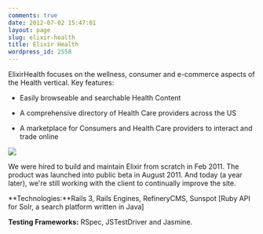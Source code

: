 ```yaml
---
comments: true
date: 2012-07-02 15:47:01
layout: page
slug: elixir-health
title: Elixir Health
wordpress_id: 2558
---
```


ElixirHealth focuses on the wellness, consumer and e-commerce aspects of the Health vertical. Key features:

  




	
  * Easily browseable and searchable Health Content

	
  * A comprehensive directory of Health Care providers across the US

	
  * A marketplace for Consumers and Health Care providers to interact and trade online


  




![](/wp-content/uploads/screenshots/elixir.png)



  

We were hired to build and maintain Elixir from scratch in Feb 2011. The product was launched into public beta in August 2011. And today (a year later), we're still working with the client to continually improve the site.
  

**Technologies:**Rails 3, Rails Engines, RefineryCMS, Sunspot [Ruby API for Solr, a search platform written in Java]
  

**Testing Frameworks:** RSpec, JSTestDriver and Jasmine.

